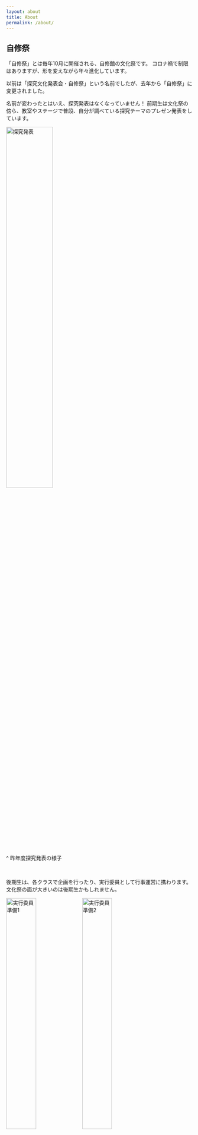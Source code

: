 ```yaml
---
layout: about
title: About
permalink: /about/
---
```


## 自修祭

「自修祭」とは毎年10月に開催される、自修館の文化祭です。
コロナ禍で制限はありますが、形を変えながら年々進化しています。

以前は「探究文化発表会・自修祭」という名前でしたが、去年から「自修祭」に変更されました。

名前が変わったとはいえ、探究発表はなくなっていません！
前期生は文化祭の傍ら、教室やステージで普段、自分が調べている探究テーマのプレゼン発表をしています。

<img src="/2022/assets/images/about/seminar.jpg" alt="探究発表" width="50%" style="display: inline;">

^ 昨年度探究発表の様子

<br>

後期生は、各クラスで企画を行ったり、実行委員として行事運営に携わります。文化祭の面が大きいのは後期生かもしれません。

<img src="/2022/assets/images/about/baloon.jpg" alt="実行委員準備1" width="40%" style="display: inline;">
<img src="/2022/assets/images/about/stair.JPG" alt="実行委員準備2" width="40%" style="display: inline;">

^ 昨年度自修祭準備の様子

<img src="/2022/assets/images/about/class.JPG" alt="クラス企画準備" width="50%" style="display: inline;">

^ 昨年度クラス企画準備の様子

<br>

また、ステージではダンス部や器楽部などの部活動、事前に募集した有志や探究を極めた精鋭たちの発表があります。

<img src="/2022/assets/images/about/stage.JPG" alt="ステージ企画" width="50%" style="display: inline;">

^ 昨年度ESS部ステージ企画の様子

以上が自修祭の大まかな内容です。
今年はどのような自修祭が行われるのか楽しみです！
